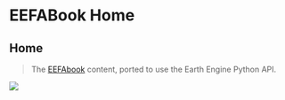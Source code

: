 EEFABook Home
================

<!-- WARNING: THIS FILE WAS AUTOGENERATED! DO NOT EDIT! -->

## Home

> The [EEFAbook](http://eefabook.org/) content, ported to use the Earth
> Engine Python API.

![](images/nighttime_lights_trend.png)
